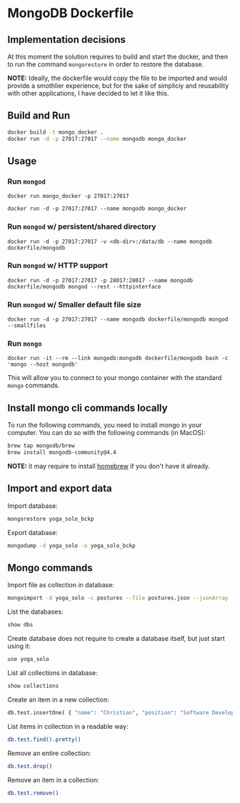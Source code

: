 # MongoDB Dockerfile

## Implementation decisions
At this moment the solution requires to build and start the docker, and then to run the command `mongorestore` in order to restore the database.

**NOTE:** Ideally, the dockerfile would copy the file to be imported and would provide a smothlier experience, but for the sake of simpliciy and reusability with other applications, I have decided to let it like this.

## Build and Run

```bash
docker build -t mongo_docker .
docker run -d -p 27017:27017 --name mongodb mongo_docker
```

## Usage

### Run `mongod`
    docker run mongo_docker -p 27017:27017

    docker run -d -p 27017:27017 --name mongodb mongo_docker

### Run `mongod` w/ persistent/shared directory

    docker run -d -p 27017:27017 -v <db-dir>:/data/db --name mongodb dockerfile/mongodb

### Run `mongod` w/ HTTP support

    docker run -d -p 27017:27017 -p 28017:28017 --name mongodb dockerfile/mongodb mongod --rest --httpinterface

### Run `mongod` w/ Smaller default file size

    docker run -d -p 27017:27017 --name mongodb dockerfile/mongodb mongod --smallfiles

### Run `mongo`

    docker run -it --rm --link mongodb:mongodb dockerfile/mongodb bash -c 'mongo --host mongodb'

This will allow you to connect to your mongo container with the standard `mongo` commands.

## Install mongo cli commands locally

To run the following commands, you need to install mongo in your computer. You can do so with the following commands (in MacOS):
```bash
brew tap mongodb/brew
brew install mongodb-community@4.4
```

**NOTE:** it may require to install [homebrew](https://brew.sh/index_es) if you don't have it already.

## Import and export data

Import database:
```bash
mongorestore yoga_solo_bckp
```

Export database:
```bash
mongodump -d yoga_solo -o yoga_solo_bckp
```

## Mongo commands

Import file as collection in database:
```bash
mongoimport -d yoga_solo -c postures --file postures.json --jsonArray
```

List the databases:
```bash
show dbs
```

Create database does not require to create a database itself, but just start using it:
```bash
use yoga_solo
```

List all collections in database:
```bash
show collections
```

Create an item in a new collection:
```bash
db.test.insertOne( { "name": "Christian", "position": "Software Developer Engineer" } )
```

List items in collection in a readable way:
```bash
db.test.find().pretty()
```

Remove an entire collection:
```bash
db.test.drop()
```

Remove an item in a collection:
```bash
db.test.remove()
```
